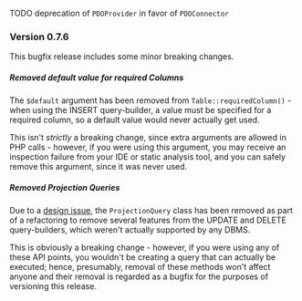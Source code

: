 TODO deprecation of `PDOProvider` in favor of `PDOConnector`

### Version 0.7.6

This bugfix release includes some minor breaking changes.

##### Removed default value for required Columns

The `$default` argument has been removed from `Table::requiredColumn()` - when using the INSERT query-builder,
a value must be specified for a required column, so a default value would never actually get used.

This isn't *strictly* a breaking change, since extra arguments are allowed in PHP calls - however, if you were
using this argument, you may receive an inspection failure from your IDE or static analysis tool, and you
can safely remove this argument, since it was never used.

##### Removed Projection Queries

Due to a [design issue](https://github.com/mindplay-dk/sql/issues/45), the `ProjectionQuery` class has been
removed as part of a refactoring to remove several features from the UPDATE and DELETE query-builders,
which weren't actually supported by any DBMS.

This is obviously a breaking change - however, if you were using any of these API points, you wouldn't be
creating a query that can actually be executed; hence, presumably, removal of these methods won't affect
anyone and their removal is regarded as a bugfix for the purposes of versioning this release.
